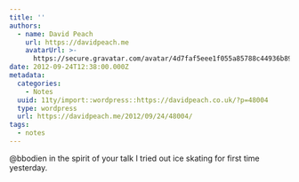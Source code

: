 ```yaml
---
title: ''
authors:
  - name: David Peach
    url: https://davidpeach.me
    avatarUrl: >-
      https://secure.gravatar.com/avatar/4d7faf5eee1f055a85788c44936b8995eaab6dfb004e7854ec747ccb272e91ee?s=96&d=mm&r=g
date: 2012-09-24T12:38:00.000Z
metadata:
  categories:
    - Notes
  uuid: 11ty/import::wordpress::https://davidpeach.co.uk/?p=48004
  type: wordpress
  url: https://davidpeach.me/2012/09/24/48004/
tags:
  - notes
---
```

@bbodien in the spirit of your talk I tried out ice skating for first time yesterday.
